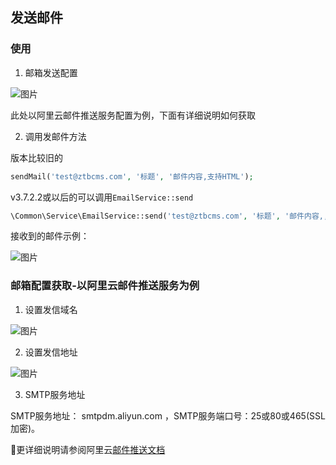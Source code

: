 ## 发送邮件

### 使用

1. 邮箱发送配置

![图片](https://dn-coding-net-production-pp.qbox.me/8d0de7c3-ff46-46e1-8016-5a0cb99319bc.png)

此处以阿里云邮件推送服务配置为例，下面有详细说明如何获取

2. 调用发邮件方法

版本比较旧的
```php
sendMail('test@ztbcms.com', '标题', '邮件内容,支持HTML');
```

v3.7.2.2或以后的可以调用`EmailService::send`

```php
\Common\Service\EmailService::send('test@ztbcms.com', '标题', '邮件内容,,支持HTML');
```

接收到的邮件示例：

![图片](https://dn-coding-net-production-pp.qbox.me/d20e824c-7732-445b-aff3-e49108fb1670.png)


### 邮箱配置获取-以阿里云邮件推送服务为例

1. 设置发信域名

![图片](https://dn-coding-net-production-pp.qbox.me/5eac635b-8944-41e0-9a65-cc5977e8f89b.png)

2. 设置发信地址

![图片](https://dn-coding-net-production-pp.qbox.me/45e3771d-7e50-41bc-a353-cadcedd2fd6f.png)


3. SMTP服务地址

SMTP服务地址： smtpdm.aliyun.com ，SMTP服务端口号：25或80或465(SSL加密)。

更详细说明请参阅阿里云[邮件推送文档](https://help.aliyun.com/product/29412.html)